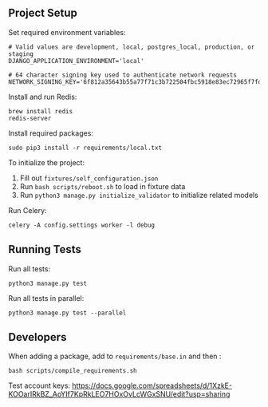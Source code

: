 ## Project Setup

Set required environment variables:
```
# Valid values are development, local, postgres_local, production, or staging
DJANGO_APPLICATION_ENVIRONMENT='local'

# 64 character signing key used to authenticate network requests
NETWORK_SIGNING_KEY='6f812a35643b55a77f71c3b722504fbc5918e83ec72965f7fd33865ed0be8f81'
```

Install and run Redis:
```
brew install redis
redis-server
```

Install required packages:
```
sudo pip3 install -r requirements/local.txt
```

To initialize the project:
1. Fill out `fixtures/self_configuration.json`
2. Run `bash scripts/reboot.sh` to load in fixture data
3. Run `python3 manage.py initialize_validator` to initialize related models

Run Celery:
```
celery -A config.settings worker -l debug
```

## Running Tests

Run all tests:
```
python3 manage.py test
```

Run all tests in parallel:
```
python3 manage.py test --parallel
```

## Developers

When adding a package, add to `requirements/base.in` and then :
```
bash scripts/compile_requirements.sh
```

Test account keys: https://docs.google.com/spreadsheets/d/1XzkE-KOOarIRkBZ_AoYIf7KpRkLEO7HOxOvLcWGxSNU/edit?usp=sharing

